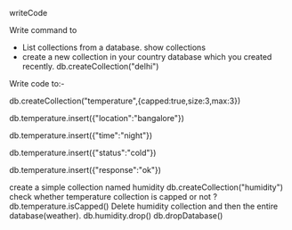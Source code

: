 writeCode

Write command to

- List collections from a database.
show collections
- create a new collection in your country database which you created recently.
db.createCollection("delhi") 

Write code to:-

db.createCollection("temperature",{capped:true,size:3,max:3})

db.temperature.insert({"location":"bangalore"})

db.temperature.insert({"time":"night"})

db.temperature.insert({"status":"cold"})

db.temperature.insert({"response":"ok"})

create a simple collection named humidity db.createCollection("humidity")
check whether temperature collection is capped or not ? db.temperature.isCapped()
Delete humidity collection and then the entire database(weather). db.humidity.drop() db.dropDatabase()